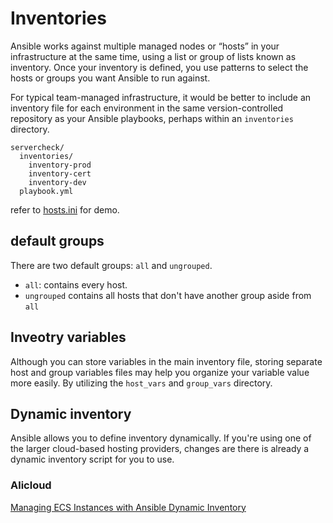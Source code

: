 # Inventories

Ansible works against multiple managed nodes or “hosts” in your infrastructure
at the same time, using a list or group of lists known as inventory. Once your
inventory is defined, you use patterns to select the hosts or groups you want
Ansible to run against.

For typical team-managed infrastructure, it would be better to include an
inventory file for each environment in the same version-controlled repository
as your Ansible playbooks, perhaps within an `inventories` directory.

```shell
servercheck/
  inventories/
    inventory-prod
    inventory-cert
    inventory-dev
  playbook.yml
```

refer to [hosts.ini](./codes/hosts.ini) for demo.

## default groups

There are two default groups: `all` and `ungrouped`.

* `all`: contains every host.
* `ungrouped` contains all hosts that don't have another group aside from `all`

## Inveotry variables

Although you can store variables in the main inventory file, storing separate
host and group variables files may help you organize your variable value more
easily. By utilizing the `host_vars` and `group_vars` directory.

## Dynamic inventory

Ansible allows you to define inventory dynamically. If you're using one of the
larger cloud-based hosting providers, changes are there is already a dynamic
inventory script for you to use.

### Alicloud

[Managing ECS Instances with Ansible Dynamic Inventory](https://www.alibabacloud.com/blog/managing-ecs-instances-with-ansible-dynamic-inventory_594718)